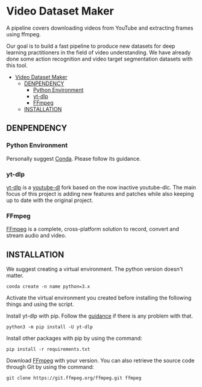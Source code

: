 # Video Dataset Maker
A pipeline covers downloading videos from YouTube and extracting frames using ffmpeg.

Our goal is to build a fast pipeline to produce new datasets for deep learning practitioners in the field of video understanding. We have already done some action recognition and video target segmentation datasets with this tool.

- [Video Dataset Maker](#video-dataset-maker)
  - [DENPENDENCY](#denpendency)
    - [Python Environment](#python-environment)
    - [yt-dlp](#yt-dlp)
    - [FFmpeg](#ffmpeg)
  - [INSTALLATION](#installation)

## DENPENDENCY

### Python Environment
Personally suggest [Conda](https://www.anaconda.com/). Please follow its guidance.

### yt-dlp
[yt-dlp](https://github.com/yt-dlp/yt-dlp#installation) is a [youtube-dl](https://github.com/ytdl-org/youtube-dl) fork based on the now inactive youtube-dlc. The main focus of this project is adding new features and patches while also keeping up to date with the original project.

### FFmpeg
[FFmpeg](https://www.ffmpeg.org/) is a complete, cross-platform solution to record, convert and stream audio and video.

## INSTALLATION

We suggest creating a virtual environment. The python version doesn't matter.
```
conda create -n name python=3.x
```

Activate the virtual environment you created before installing the following things and using the script.

Install yt-dlp with pip. Follow the [guidance](https://github.com/yt-dlp/yt-dlp#installation) if there is any problem with that.
```
python3 -m pip install -U yt-dlp
```

Install other packages with pip by using the command:

```
pip install -r requirements.txt
```

Download [FFmpeg]((https://www.ffmpeg.org/)) with your version. You can also retrieve the source code through Git by using the command:

```
git clone https://git.ffmpeg.org/ffmpeg.git ffmpeg
```